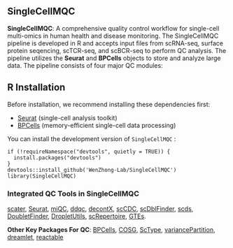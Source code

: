 
## SingleCellMQC

**SingleCellMQC**: A comprehensive quality control workflow for single-cell multi-omics in human health and disease monitoring. The SingleCellMQC pipeline is developed in R and accepts input files from scRNA-seq, surface protein seqencing, scTCR-seq, and scBCR-seq to perform QC analysis. The pipeline utilizes the **Seurat** and **BPCells** objects to store and analyze large data. The pipeline consists of four major QC modules:

## R Installation

Before installation, we recommend installing these dependencies first:

-   [Seurat](https://github.com/satijalab/seurat) (single-cell analysis toolkit)
-   [BPCells](https://github.com/bnprks/BPCells) (memory-efficient single-cell data processing)

You can install the development version of `SingleCellMQC` :
```         
if (!requireNamespace("devtools", quietly = TRUE)) {
  install.packages("devtools")  
}
devtools::install_github('WenZhong-Lab/SingleCellMQC') 
library(SingleCellMQC)
```

### Integrated QC Tools in SingleCellMQC

[scater](https://bioconductor.org/packages/release/bioc/html/scater.html), [Seurat](https://satijalab.org/seurat/), [miQC](https://github.com/greenelab/miQC), [ddqc](https://github.com/ayshwaryas/ddqc), [decontX](https://github.com/campbio/decontX), [scCDC](https://github.com/ZJU-UoE-CCW-LAB/scCDC), [scDblFinder](https://github.com/plger/scDblFinder), [scds](https://github.com/kostkalab/scds), [DoubletFinder](https://github.com/chris-mcginnis-ucsf/DoubletFinder), [DropletUtils](https://github.com/MarioniLab/DropletUtils), [scRepertoire](https://github.com/BorchLab/scRepertoire), [GTEs](https://github.com/yzhou1999/GTEs/).

**Other Key Packages For QC**: [BPCells](https://github.com/bnprks/BPCells), [COSG](https://github.com/genecell/COSGR), [ScType](https://github.com/IanevskiAleksandr/sc-type#readme), [variancePartition](https://github.com/GabrielHoffman/variancePartition), [dreamlet](https://github.com/GabrielHoffman/dreamlet), [reactable](https://glin.github.io/reactable/index.html)



